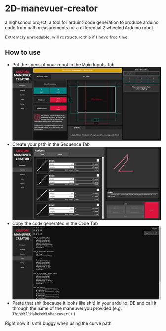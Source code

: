 # 2D-manevuer-creator
a highschool project, a tool for arduino code generation to produce arduino code from path measurements for a differential 2 wheeled Arduino robot

Extremely unreadable, will restructure this if I have free time

## How to use

 - Put the specs of your robot in the Main Inputs Tab
![ScreenShot](/Screenshot/maininputs.png)
 - Create your path in the Sequence Tab
![ScreenShot](/Screenshot/sequence.png)
 - Copy the code generated in the Code Tab
![ScreenShot](/Screenshot/code.png)
 - Paste that shit (because it looks like shit) in your arduino IDE and call it through the name of the maneuver you provided (e.g. ``ThisWillMakeMeWinManeuver()`` )

Right now it is still buggy when using the curve path
